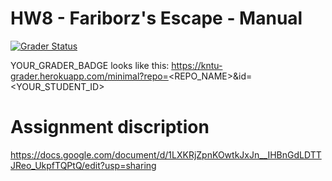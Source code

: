 ﻿# HW8 - Fariborz's Escape - Manual
 
[![Grader Status](YOUR_GRADER_BADGE)](YOUR_GRADER_BADGE)

YOUR_GRADER_BADGE looks like this: https://kntu-grader.herokuapp.com/minimal?repo=<REPO_NAME>&id=<YOUR_STUDENT_ID>


# Assignment discription

https://docs.google.com/document/d/1LXKRjZpnKOwtkJxJn__IHBnGdLDTTJReo_UkpfTQPtQ/edit?usp=sharing

